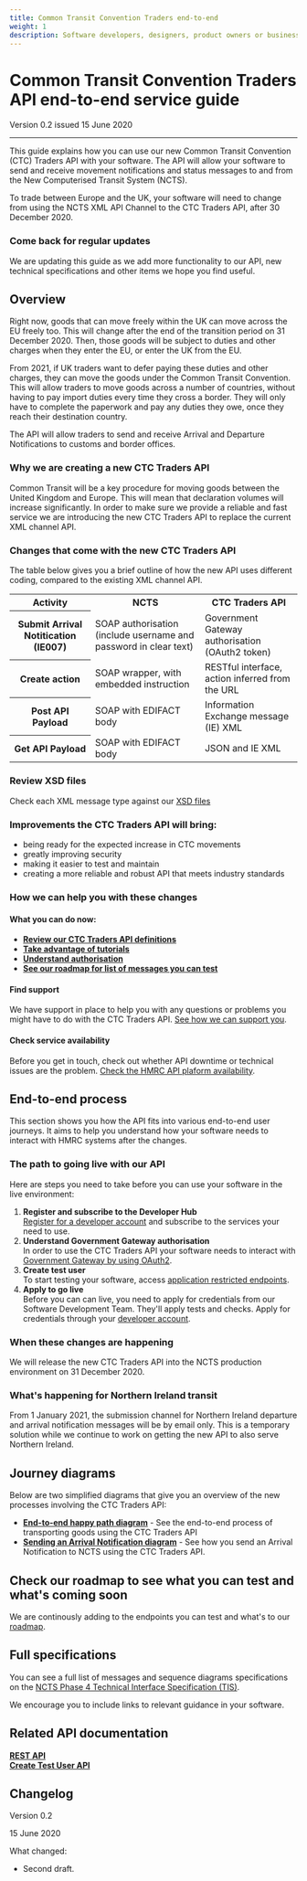 ```yaml
---
title: Common Transit Convention Traders end-to-end
weight: 1
description: Software developers, designers, product owners or business analysts. Integrate your software with Common Transit Convention Traders API.
---
```


# Common Transit Convention Traders API end-to-end service guide

Version 0.2 issued 15 June 2020
***

This guide explains how you can use our new Common Transit Convention (CTC) Traders API with your software. The API will allow your software to send and receive movement notifications and status messages to and from the New Computerised Transit System (NCTS). 

To trade between Europe and the UK, your software will need to change from using the NCTS XML API Channel to the CTC Traders API, after 30 December 2020.


### Come back for regular updates

We are updating this guide as we add more functionality to our API, new technical specifications and other items we hope you find useful. 



## Overview

Right now, goods that can move freely within the UK can move across the EU freely too. This will change after the end of the transition period on 31 December 2020. Then, those goods will be subject to duties and other charges when they enter the EU, or enter the UK from the EU.

From 2021, if UK traders want to defer paying these duties and other charges, they can move the goods under the Common Transit Convention. This will allow traders to move goods across a number of countries, without having to pay import duties every time they cross a border. They will only have to complete the paperwork and pay any duties they owe, once they reach their destination country.

The API will allow traders to send and receive Arrival and Departure Notifications to customs and border offices.



### Why we are creating a new CTC Traders API

Common Transit will be a key procedure for moving goods between the United Kingdom and Europe. This will mean that declaration volumes will increase significantly. In order to make sure we provide a reliable and fast service we are introducing the new CTC Traders API to replace the current XML channel API.


### Changes that come with the new CTC Traders API

The table below gives you a brief outline of how the new API uses different coding, compared to the existing XML channel API.   

<table>
  <tr>
    <th>Activity</th>
    <th>NCTS</th>
    <th>CTC Traders API</th>
  </tr>
  <tr>
    <th>Submit Arrival Notitication (IE007)</th>
    <td>SOAP authorisation (include username and password in clear text)</td>
    <td>Government Gateway authorisation (OAuth2 token)</td>
  </tr>
  <tr>
    <th>Create action</th>
    <td>SOAP wrapper, with embedded instruction</td>
    <td>RESTful interface, action inferred from the URL</td>
  </tr>
  <tr>
    <th>Post API Payload</th>
    <td>SOAP with EDIFACT body</td>
    <td>Information Exchange message (IE) XML</td>
  </tr>
  <tr>
    <th>Get API Payload</th>
    <td>SOAP with EDIFACT body</td>
    <td>JSON and IE XML</td>
  </tr>
</table>

</body>
</html>


### Review XSD files 

Check each XML message type against our [XSD files](https://github.com/hmrc/common-transit-convention-traders/tree/master/conf/xsd) 


### Improvements the CTC Traders API will bring:  
* being ready for the expected increase in CTC movements  
* greatly improving security   
* making it easier to test and maintain      
* creating a more reliable and robust API that meets industry standards



### How we can help you with these changes

#### What you can do now: 
- **[Review our CTC Traders API definitions](/api-documentation/docs/api/service/common-transit-convention-traders/1.0)**  
- **[Take advantage of tutorials](/api-documentation/docs/tutorials)** 
- **[Understand authorisation](/api-documentation/docs/authorisation)**
- **[See our roadmap for list of messages you can test](/roadmaps/common-transit-convention-traders-roadmap/#backlog)**


#### Find support

We have support in place to help you with any questions or problems you might have to do with the CTC Traders API. [See how we can support you](documentation/get-support.html).    
    
    
#### Check service availability
Before you get in touch, check out whether API downtime or technical issues are the problem. [Check the HMRC API plaform availability](/api-platform-status.production.tax.service.gov.uk/?_ga=2.145121908.112811846.1587044117-960820992.1580203223).    


 
## End-to-end process

This section shows you how the API fits into various end-to-end user journeys. It aims to help you understand how your software needs to interact with HMRC systems after the changes.


### The path to going live with our API

Here are steps you need to take before you can use your software in the live environment:

1. **Register and subscribe to the Developer Hub**  
[Register for a developer account](/developer/registration) and subscribe to the services your need to use.  
2. **Understand Government Gateway authorisation**    
In order to use the CTC Traders API your software needs to interact with [Government Gateway by using OAuth2](/api-documentation/docs/authorisation/user-restricted-endpoints). 
3. **Create test user**    
To start testing your software, access [application restricted endpoints](/api-documentation/docs/authorisation/application-restricted-endpoints). 
4. **Apply to go live**     
Before you can can live, you need to apply for credentials from our Software Development Team. They'll apply tests and checks. Apply for credentials through your [developer account](https://developer.service.hmrc.gov.uk/developer/registration). 



### When these changes are happening 

We will release the new CTC Traders API into the NCTS production environment on 31 December 2020.


### What's happening for Northern Ireland transit

From 1 January 2021, the submission channel for Northern Ireland departure and arrival notification messages will be by email only. This is a temporary solution while we continue to work on getting the new API to also serve Northern Ireland. 


## Journey diagrams

Below are two simplified diagrams that give you an overview of the new processes involving the CTC Traders API:

- **[End-to-end happy path diagram](documentation/diagram-pages/end-to-end-happy-path.html.md)** - See the end-to-end process of transporting goods using the CTC Traders API
- **[Sending an Arrival Notification diagram](documentation/diagram-pages/arrivals-diagram.html.md)** - See how you send an Arrival Notification to NCTS using the CTC Traders API.  



## Check our roadmap to see what you can test and what's coming soon

We are continously adding to the endpoints you can test and what's to our [roadmap](/roadmaps/common-transit-convention-traders-roadmap/#ready). 

## Full specifications
You can see a full list of messages and sequence diagrams specifications on the [NCTS Phase 4 Technical Interface Specification (TIS)](https://www.gov.uk/government/publications/new-computerised-transit-system-technical-specifications).   


We encourage you to include links to relevant guidance in your software.





## Related API documentation
<!--- Section owner: MTD Programme --->

  **[REST API](/api-documentation/docs/api/service/common-transit-convention-traders/1.0)**  
  **[Create Test User API](/api-documentation/docs/api/service/api-platform-test-user/1.0)**

## Changelog
<!--- Section owner: MTD Programme --->

Version 0.2

15 June 2020

What changed:

* Second draft.
